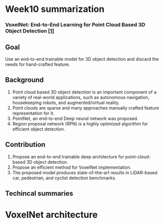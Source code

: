 # Week10 summarization
### VoxelNet: End-to-End Learning for Point Cloud Based 3D Object Detection [[1]](https://arxiv.org/pdf/1711.06396.pdf)

## Goal
Use an end-to-end trainable model for 3D object detection and discard the needs for hand-crafted feature.

## Background
1. Point cloud based 3D object detection is an important component of a variety of real-world applications, such as autonomous navigation, housekeeping robots, and augmented/virtual reality.
2. Point clouds are sparse and many approaches manually crafted feature representation for it.
3. PointNet, an end-to-end Deep neural network  was proposed.
4. Region proposal network (RPN) is a highly optimized algorithm for efficient object detection.

## Contribution
1. Propose an end-to-end trainable deep architecture for point-cloud-based 3D object detection.
2. Propose an efficient method for VoxelNet implementation.
3. The proposed model produces state-of-the-art results in LiDAR-based car, pedestrian, and cyclist detection benchmarks.

## Techincal summaries
# VoxelNet architecture
